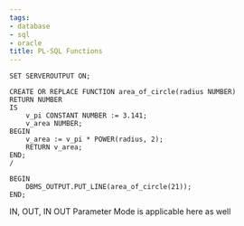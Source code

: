 ```yaml
---
tags:
- database
- sql
- oracle
title: PL-SQL Functions
---
```


````plsql
SET SERVEROUTPUT ON;

CREATE OR REPLACE FUNCTION area_of_circle(radius NUMBER)
RETURN NUMBER
IS
	v_pi CONSTANT NUMBER := 3.141;
	v_area NUMBER;
BEGIN
	v_area := v_pi * POWER(radius, 2);
	RETURN v_area;
END;
/

BEGIN
	DBMS_OUTPUT.PUT_LINE(area_of_circle(21));
END;
````

IN, OUT, IN OUT Parameter Mode is applicable here as well